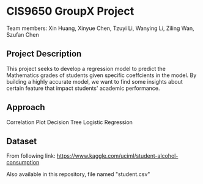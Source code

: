 # CIS9650 GroupX Project

Team members: Xin Huang, Xinyue Chen, Tzuyi Li, Wanying Li, Ziling Wan, Szufan Chen	

## Project Description
  This project seeks to develop a regression model to predict the Mathematics grades of students given specific coeffcients in the model. By building a highly accurate model, we want to find some insights about certain feature that impact students' academic performance. 
  
## Approach
Correlation Plot
Decision Tree 
Logistic Regression

## Dataset

From following link:
https://www.kaggle.com/uciml/student-alcohol-consumption

Also available in this repository, file named "student.csv"

  
